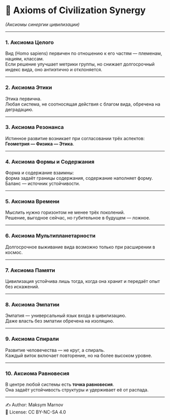 # 🌌 Axioms of Civilization Synergy  
*(Аксиомы синергии цивилизации)*  

---

### 1. Аксиома Целого  
Вид (Homo sapiens) первичен по отношению к его частям — племенам, нациям, классам.  
Если решение улучшает метрики группы, но снижает долгосрочный индекс вида, оно антиэтично и отклоняется.  

---

### 2. Аксиома Этики  
Этика первична.  
Любая система, не соотносящая действия с благом вида, обречена на деградацию.  

---

### 3. Аксиома Резонанса  
Истинное развитие возникает при согласовании трёх аспектов:  
**Геометрия — Физика — Этика**.  

---

### 4. Аксиома Формы и Содержания  
Форма и содержание взаимны:  
форма задаёт границы содержания, содержание наполняет форму.  
Баланс — источник устойчивости.  

---

### 5. Аксиома Времени  
Мыслить нужно горизонтом не менее трёх поколений.  
Решение, выгодное сейчас, но губительное в будущем — ложное.  

---

### 6. Аксиома Мультипланетарности  
Долгосрочное выживание вида возможно только при расширении в космос.  

---

### 7. Аксиома Памяти  
Цивилизация устойчива лишь тогда, когда она хранит и передаёт опыт без искажений.  

---

### 8. Аксиома Эмпатии  
Эмпатия — универсальный язык входа в цивилизацию.  
Даже власть без эмпатии обречена на изоляцию.  

---

### 9. Аксиома Спирали  
Развитие человечества — не круг, а спираль.  
Каждый виток включает повторение, но на более высоком уровне.  

---

### 10. Аксиома Равновесия  
В центре любой системы есть **точка равновесия**.  
Она задаёт устойчивость структуры и удерживает её от распада.  

---
✍ Author: Maksym Marnov  
📜 License: CC BY-NC-SA 4.0
